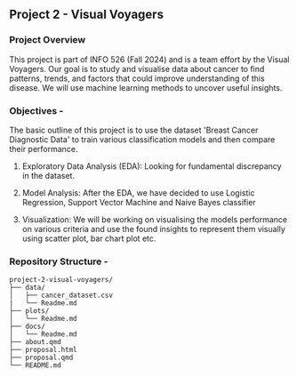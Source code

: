## Project 2 - Visual Voyagers

### Project Overview
This project is part of INFO 526 (Fall 2024) and is a team effort by the Visual Voyagers. Our goal is to study and visualise data about cancer to find patterns, trends, and factors that could improve understanding of this disease. We will use machine learning methods to uncover useful insights.

### Objectives - 
The basic outline of this project is to use the dataset 'Breast Cancer Diagnostic Data' to train various classification models and then compare their performance.

1) Exploratory Data Analysis (EDA): Looking for fundamental discrepancy in the dataset.

2) Model Analysis: After the EDA, we have decided to use Logistic Regression, Support Vector Machine and Naive Bayes classifier

3) Visualization: We will be working on visualising the models performance on various criteria and use the found insights to represent them visually using scatter plot, bar chart plot etc. 

### Repository Structure - 
```plaintext
project-2-visual-voyagers/
├── data/
│   ├── cancer_dataset.csv
|   └── Readme.md
├── plots/
│   └── Readme.md
├── docs/
│   └── Readme.md
├── about.qmd
├── proposal.html
├── proposal.qmd
└── README.md

